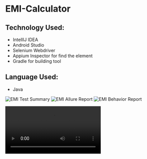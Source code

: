 # EMI-Calculator

## Technology Used:
- IntellIJ IDEA
- Android Studio
- Selenium Webdriver
- Appium Inspector for find the element
- Gradle for building tool

## Language Used:
- Java

![EMI Test Summary](https://user-images.githubusercontent.com/83439797/223971344-2360fdee-25eb-432e-bcda-1fafc8a70eda.PNG)
![EMI Allure Report](https://user-images.githubusercontent.com/83439797/223971241-5beb94dc-1dcc-44f4-a83f-bc888c3e0da1.PNG)
![EMI Behavior Report](https://user-images.githubusercontent.com/83439797/223971320-90ccbc97-a93c-4adc-bfde-7920aa917b97.PNG)

![screen-capture (4).webm](https://user-images.githubusercontent.com/83439797/223984645-da5f75ca-7fd0-49c0-bf95-ae1fb233c177.webm)
